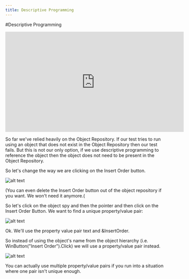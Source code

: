 ```yaml
---
title: Descriptive Programming
---
```


#Descriptive Programming

<iframe width="560" height="315" src="https://www.youtube.com/embed/IemykLK0xZw" frameborder="0" allowfullscreen></iframe>

So far we've relied heavily on the Object Repository. If our test tries to run using an object that does not exist in the Object Repository then our test fails. But this is not our only option, if we use descriptive programming to reference the object then the object does not need to be present in the Object Repository. 

So let's change the way we are clicking on the Insert Order button. 

![alt text](https://cloud.githubusercontent.com/assets/10998057/10459339/bee3557a-7194-11e5-97d6-ff4d44bdbc30.PNG "InsertOrderButton")

(You can even delete the Insert Order button out of the object repository if you want. We won't need it anymore.(

So let's click on the object spy and then the pointer and then click on the Insert Order Button. 
We want to find a unique property/value pair:

![alt text](https://cloud.githubusercontent.com/assets/10998057/10459340/bee3f12e-7194-11e5-875c-18a026371885.PNG "PropertyValuePair")

Ok. We'll use the property value pair text and &InsertOrder.

So instead of using the object's name from the object hierarchy (i.e. WinButton("Insert Order").Click) we will use a property/value pair instead. 

![alt text](https://cloud.githubusercontent.com/assets/10998057/10459341/bee3fd36-7194-11e5-8949-6e620683e457.PNG "DesriptivePrograming")

You can actually use multiple property/value pairs if you run into a situation where one pair isn't unique enough. 
